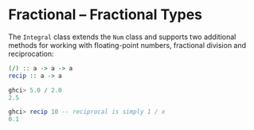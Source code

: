 # Fractional – Fractional Types

The `Integral` class extends the `Num` class and supports two additional methods for working with floating-point numbers, fractional division and reciprocation:

```haskell
(/) :: a -> a -> a
recip :: a -> a

ghci> 5.0 / 2.0
2.5

ghci> recip 10 -- reciprocal is simply 1 / x
0.1
```

